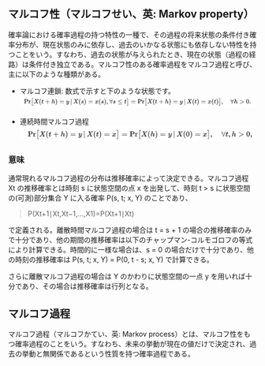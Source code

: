 ## マルコフ性（マルコフせい、英: Markov property）
確率論における確率過程の持つ特性の一種で、その過程の将来状態の条件付き確率分布が、現在状態のみに依存し、過去のいかなる状態にも依存しない特性を持つことをいう。すなわち、過去の状態が与えられたとき、現在の状態（過程の経路）は条件付き独立である。マルコフ性のある確率過程をマルコフ過程と呼び、主に以下のような種類がある。
* マルコフ連鎖: 数式で示すと下のような状態です。
![](./img/fomula1.png)

* 連続時間マルコフ過程
![](./img/fomula2.png)

### 意味
通常現れるマルコフ過程の分布は推移確率によって決定できる。マルコフ過程 Xt の推移確率とは時刻 s に状態空間の点 x を出発して、時刻 t > s に状態空間の(可測)部分集合 Y に入る確率 P(s, t; x, Y) のことであり、

> P(Xt+1∣Xt,Xt−1,…,X1)=P(Xt+1∣Xt)

で定義される。離散時間マルコフ過程の場合は t = s + 1 の場合の推移確率のみで十分であり、他の期間の推移確率は以下のチャップマン-コルモゴロフの等式により計算できる。時間的に一様な場合は、s = 0 の場合だけで十分であり、他の時刻の推移確率は P(s, t; x, Y) = P(0, t - s; x, Y) で計算できる。

さらに離散マルコフ過程の場合は Y のかわりに状態空間の一点 y を用いれば十分であり、その場合は推移確率は行列となる。



## マルコフ過程
マルコフ過程（マルコフかてい、英: Markov process）とは、マルコフ性をもつ確率過程のことをいう。すなわち、未来の挙動が現在の値だけで決定され、過去の挙動と無関係であるという性質を持つ確率過程である。
